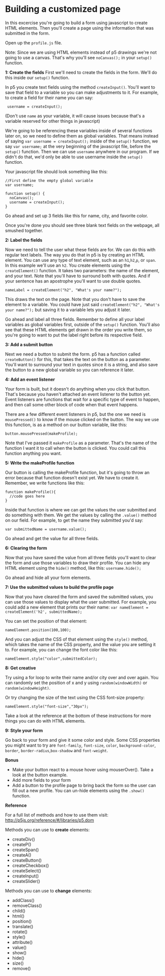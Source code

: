 Building a customized page
======================

In this excercise you're going to build a form using javascript to create HTML elements. Then you'll create a page using the information that was submitted in the form. 

Open up the  `profile.js` file. 

Note: Since we are using HTML elements instead of p5 drawings we're not going to use a canvas. That's why you'll see `noCanvas();` in your `setup()` function.

**1: Create the fields**
First we'll need to create the fields in the form. We'll do this inside our `setup()` function.

In p5 you create text fields using the method `createInput()`. You'll want to save that field to a variable so you can make adjustments to it. For example, to create a field for their name you can say:

` username = createInput();`

(Don't use `name` as your variable, it will cause issues because that's a variable reserved for other things in javascript)

We're going to be referencing these variables inside of several functions later on, so we need to define them as global variables. That means instead of saying `var username = createInput();` inside of the `setup()` function, we say `var username;` at the very beginning of the javascript file, before the `setup()` function. Then we can use `username` anywhere in our program. If we didn't do that, we'd only be able to use username inside the `setup()` function.

Your javascript file should look something like this:

   
    //First define the empty global variable
    var username; 
    
    function setup() {
      noCanvas();
      username = createInput();
    }

Go ahead and set up 3 fields like this for name, city, and favorite color. 

Once you're done you should see three blank text fields on the webpage, all smushed together. 

**2: Label the fields**

Now we need to tell the user what these fields are for. We can do this with regular text labels. The way you do that in p5 is by creating an HTML element. You can use any type of text element, such as an `h1`,`h2`,`p`, or `span`. In this example we'll use an `h2`. You create elements using the `createElement()` function. It takes two parameters: the name of the element, and your text. Note that you'll have to surround both with quotes. And if your sentence has an apostrophe you'll want to use double quotes.

`nameLabel = createElement("h2", "What's your name?");`

This draws the text on the page. Note that you don't have to save the element to a variable. You could have just said `createElement("h2", "What's your name?");` but saving it to a variable lets you adjust it later. 

Go ahead and label all three fields. Remember to define all your label variables as global variables first, outside of the `setup()` function. You'll also see that these HTML elements get drawn in the order you write them, so you're going to want to put the label right before its respective field.

**3: Add a submit button**

Next we need a button to submit the form. p5 has a function called `createButton()` for this, that takes the text on the button as a parameter. You'll want to surround your text in quotes since it is a string, and also save the button to a new global variable so you can reference it later.

**4: Add an event listener**

Your form is built, but it doesn't do anything when you click that button. That's because you haven't attached an event listener to the button yet. Event listeners are functions that wait for a specific type of event to happen, and then call some other block of code when that event happens. 

There are a few different event listeners in p5, but the one we need is `mousePressed()` to know if the mouse clicked on the button. The way we use this function, is as a method on our button variable, like this:

`button.mousePressed(makeProfile);`

Note that I've passed it `makeProfile` as a parameter. That's the name of the function I want it to call when the button is clicked. You could call this function anything you want.

**5: Write the makeProfile function**

Our button is calling the makeProfile function, but it's going to throw an error because that function doesn't exist yet. We have to create it. Remember, we write functions like this:

    function makeProfile(){
      //code goes here
    }

Inside that function is where we can get the values the user submitted and do something with them. We get the values by calling the `.value()` method on our field. For example, to get the name they submitted you'd say:

`var submittedName = username.value();`

Go ahead and get the value for all three fields.  


**6: Clearing the form**

Now that you have saved the value from all three fields you'll want to clear the form and use those variables to draw their profile. You can hide any HTML element using the `hide()` method, like this: `username.hide();` 

Go ahead and hide all your form elements. 

**7: Use the submitted values to build the profile page**

Now that you have cleared the form and saved the submitted values, you can use those values to display what the user submitted. For example, you could add a new element that prints our their name:
`var nameElement = createElement('h2', submittedName);`

You can set the position of that element:

`nameElement.position(100,100);`

And you can adjust the CSS of that element using the `style()` method, which takes the name of the CSS property, and the value you are setting it to. For example, you can change the font color like this:

`nameElement.style("color",submittedColor);`

**8: Get creative**

Try using a for loop to write their name and/or city over and over again. You can randomly set the position of x and y using `random(windowWidth)` or `random(windowHeight)`.

Or try changing the size of the text using the CSS font-size property:

`nameElement.style("font-size","30px");`

Take a look at the reference at the bottom of these instructions for more things you can do with HTML elements.

**9: Style your form**

Go back to your form and give it some color and style. Some CSS properties you might want to try are `font-family`, `font-size`, `color`, `background-color`, `border`, `border-radius`,`box-shadow` and `font-weight`.


**Bonus**

 - Make your button react to a mouse hover using mouserOver(). Take a look at the button example.
 - Add more fields to your form
 - Add a button to the profile page to bring back the form so the user can fill out a new profile. You can un-hide elements using the `.show()` function. 

**Reference**

For a full list of methods and how to use them visit: 
http://p5js.org/reference/#/libraries/p5.dom

Methods you can use to **create** elements:
 - createDiv()
 - createP()
 - createSpan()
 - createA()
 - createButton()
 - createCheckbox()
 - createSelect()
 - createInput()
 - createSlider()

Methods you can use to **change** elements:
 - addClass()
 - removeClass()
 - child()
 - html()
 - position()
 - translate()
 - rotate()
 - style()
 - attribute()
 - value()
 - show()
 - hide()
 - size()
 - remove()